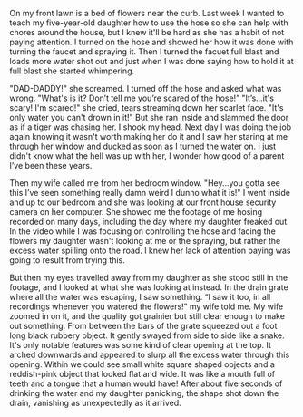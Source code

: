 On my front lawn is a bed of flowers near the curb. Last week I wanted to teach my five-year-old daughter how to use the hose so she can help with chores around the house, but I knew it'll be hard as she has a habit of not paying attention. I turned on the hose and showed her how it was done with turning the faucet and spraying it. Then I turned the facuet full blast and loads more water shot out and just when I was done saying how to hold it at full blast she started whimpering.

"DAD-DADDY!" she screamed. I turned off the hose and asked what was wrong. "What's is it? Don’t tell me you’re scared of the hose!” "It’s...it's scary! I'm scared!" she cried, tears streaming down her scarlet face. "It's only water you can't drown in it!" But she ran inside and slammed the door as if a tiger was chasing her. I shook my head. Next day I was doing the job again knowing it wasn't worth making her do it and I saw her staring at me through her window and ducked as soon as I turned the water on. I just didn't know what the hell was up with her, I wonder how good of a parent I’ve been these years.

Then my wife called me from her bedroom window. "Hey...you gotta see this I’ve seen something really damn weird I dunno what it is!" I went inside and up to our bedroom and she was looking at our front house security camera on her computer. She showed me the footage of me hosing recorded on many days, including the day where my daughter freaked out. In the video while I was focusing on controlling the hose and facing the flowers my daughter wasn't looking at me or the spraying, but rather the excess water spilling onto the road. I knew her lack of attention paying was going to result from trying this.

But then my eyes travelled away from my daughter as she stood still in the footage, and I looked at what she was looking at instead. In the drain grate where all the water was escaping, I saw something. “I saw it too, in all recordings whenever you watered the flowers!” my wife told me. My wife zoomed in on it, and the quality got grainier but still clear enough to make out something. From between the bars of the grate squeezed out a foot long black rubbery object. It gently swayed from side to side like a snake. It's only notable features was some kind of clear opening at the top. It arched downwards and appeared to slurp all the excess water through this opening. Within we could see small white square shaped objects and a reddish-pink object that looked flat and wide. It was like a mouth full of teeth and a tongue that a human would have! After about five seconds of drinking the water and my daughter panicking, the shape shot down the drain, vanishing as unexpectedly as it arrived.